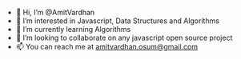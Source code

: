 - 👋 Hi, I’m @AmitVardhan
- 👀 I’m interested in Javascript, Data Structures and Algorithms
- 🌱 I’m currently learning Algorithms
- 💞️ I’m looking to collaborate on any javascript open source project
- 📫 You can reach me at amitvardhan.osum@gmail.com

<!---
AmitVardhan/AmitVardhan is a ✨ special ✨ repository because its `README.md` (this file) appears on your GitHub profile.
You can click the Preview link to take a look at your changes.
--->
